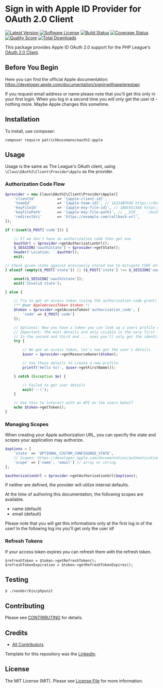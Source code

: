 # Sign in with Apple ID Provider for OAuth 2.0 Client
[![Latest Version](https://img.shields.io/github/release/patrickbussmann/oauth2-apple.svg?style=flat-square)](https://github.com/patrickbussmann/oauth2-apple/releases)
[![Software License](https://img.shields.io/badge/license-MIT-brightgreen.svg?style=flat-square)](LICENSE.md)
[![Build Status](https://img.shields.io/travis/patrickbussmann/oauth2-apple/master.svg?style=flat-square)](https://travis-ci.org/patrickbussmann/oauth2-apple)
[![Coverage Status](https://img.shields.io/scrutinizer/coverage/g/patrickbussmann/oauth2-apple.svg?style=flat-square)](https://scrutinizer-ci.com/g/patrickbussmann/oauth2-apple/code-structure)
[![Quality Score](https://img.shields.io/scrutinizer/g/patrickbussmann/oauth2-apple.svg?style=flat-square)](https://scrutinizer-ci.com/g/patrickbussmann/oauth2-apple)
[![Total Downloads](https://img.shields.io/packagist/dt/patrickbussmann/oauth2-apple.svg?style=flat-square)](https://packagist.org/packages/patrickbussmann/oauth2-apple)

This package provides Apple ID OAuth 2.0 support for the PHP League's [OAuth 2.0 Client](https://github.com/thephpleague/oauth2-client).

## Before You Begin

Here you can find the official Apple documentation:
https://developer.apple.com/documentation/signinwithapplerestapi

If you request email address or name please note that you'll get this only in your first login.
When you log in a second time you will only get the user id - nothing more.
Maybe Apple changes this sometime.

## Installation

To install, use composer:

```
composer require patrickbussmann/oauth2-apple
```

## Usage

Usage is the same as The League's OAuth client, using `\Claus\OAuth2\Client\Provider\Apple` as the provider.

### Authorization Code Flow

```php
$provider = new Claus\OAuth2\Client\Provider\Apple([
    'clientId'          => '{apple-client-id}',
    'teamId'            => '{apple-team-id}', // 1A234BFK46 https://developer.apple.com/account/#/membership/ (Team ID)
    'keyFileId'         => '{apple-key-file-id}', // 1ABC6523AA https://developer.apple.com/account/resources/authkeys/list (Key ID)
    'keyFilePath'       => '{apple-key-file-path}', // __DIR__ . '/AuthKey_1ABC6523AA.p8' -> Download key above
    'redirectUri'       => 'https://example.com/callback-url',
]);

if (!isset($_POST['code'])) {

    // If we don't have an authorization code then get one
    $authUrl = $provider->getAuthorizationUrl();
    $_SESSION['oauth2state'] = $provider->getState();
    header('Location: '.$authUrl);
    exit;

// Check given state against previously stored one to mitigate CSRF attack
} elseif (empty($_POST['state']) || ($_POST['state'] !== $_SESSION['oauth2state'])) {

    unset($_SESSION['oauth2state']);
    exit('Invalid state');

} else {

    // Try to get an access token (using the authorization code grant)
    /** @var AppleAccessToken $token */
    $token = $provider->getAccessToken('authorization_code', [
        'code' => $_POST['code']
    ]);

    // Optional: Now you have a token you can look up a users profile data
    // Important: The most details are only visible in the very first login!
    // In the second and third and ... ones you'll only get the identifier of the user!
    try {

        // We got an access token, let's now get the user's details
        $user = $provider->getResourceOwner($token);

        // Use these details to create a new profile
        printf('Hello %s!', $user->getFirstName());

    } catch (Exception $e) {

        // Failed to get user details
        exit(':-(');
    }

    // Use this to interact with an API on the users behalf
    echo $token->getToken();
}
```

### Managing Scopes

When creating your Apple authorization URL, you can specify the state and scopes your application may authorize.

```php
$options = [
    'state' => 'OPTIONAL_CUSTOM_CONFIGURED_STATE',
    // Scopes: https://developer.apple.com/documentation/authenticationservices/asauthorizationscope
    'scope' => ['name', 'email'] // array or string
];

$authorizationUrl = $provider->getAuthorizationUrl($options);
```
If neither are defined, the provider will utilize internal defaults.

At the time of authoring this documentation, the following scopes are available.

- name (default)
- email (default)

Please note that you will get this informations only at the first log in of the user!
In the following log ins you'll get only the user id!


### Refresh Tokens

If your access token expires you can refresh them with the refresh token.

```
$refreshToken = $token->getRefreshToken();
$refreshTokenExpiration = $token->getRefreshTokenExpires();
```

## Testing

``` bash
$ ./vendor/bin/phpunit
```

## Contributing

Please see [CONTRIBUTING](https://github.com/patrickbussmann/oauth2-apple/blob/master/CONTRIBUTING.md) for details.


## Credits

- [All Contributors](https://github.com/patrickbussmann/oauth2-apple/contributors)

Template for this repository was the [LinkedIn](https://github.com/thephpleague/oauth2-linkedin).

## License

The MIT License (MIT). Please see [License File](https://github.com/patrickbussmann/oauth2-apple/blob/master/LICENSE) for more information.
